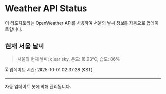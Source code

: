 
# Weather API Status

이 리포지토리는 OpenWeather API를 사용하여 서울의 날씨 정보를 자동으로 업데이트합니다.

## 현재 서울 날씨
> 서울의 현재 날씨: clear sky, 온도: 18.93°C, 습도: 86%

⏳ 업데이트 시간: 2025-10-01 02:37:28 (KST)

---
자동 업데이트 봇에 의해 관리됩니다.
